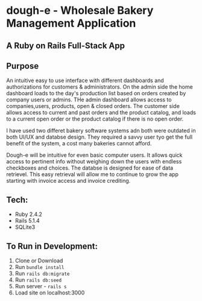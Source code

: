 # dough-e - Wholesale Bakery Management Application
## A Ruby on Rails Full-Stack App
## Purpose
An intuitive easy to use interface with different dashboards and authorizations for customers & administrators. On the admin side the home dashboard loads to the day's production list based on orders created by company users or admins. THe admin dashboard allows access to companies,users, products, open & closed orders. The customer side allows access to current and past orders and the product catalog, and loads to a current open order or the product catalog if there is no open order.

I have used two differet bakery software systems adn both were outdated in both UI/UX and databse design. They required a savvy user tyo get the full benefit of the system, a cost many bakeries cannot afford.

Dough-e will be intuitive for even basic computer users. It allows quick access to pertinent info without weighing down the users with endless checkboxes and choices. The databse is designed for ease of data retrievel. This easy retrieval will allow me to continue to grow the app starting with invoice access and invoice crediting.

## Tech:
* Ruby 2.4.2
* Rails 5.1.4
* SQLite3 
## To Run in Development:
1. Clone or Download
2. Run ```bundle install```
3. Run ```rails db:migrate```
4. Run ```rails db:seed```
5. Run server - ```rails s```
6. Load site on localhost:3000


